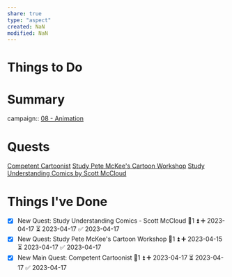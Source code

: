 ```yaml
---
share: true
type: "aspect"
created: NaN 
modified: NaN
---
```


# Things to Do

# Summary
campaign:: [08 - Animation](./08%20-%20Animation.md)

# Quests
[Competent Cartoonist](./Competent%20Cartoonist.md)
[Study Pete McKee's Cartoon Workshop](./Study%20Pete%20McKee's%20Cartoon%20Workshop.md)
[Study Understanding Comics by Scott McCloud](./Study%20Understanding%20Comics%20by%20Scott%20McCloud.md)
# Things I've Done
- [x] New Quest: Study Understanding Comics - Scott McCloud 🥄1 ⏫ ➕ 2023-04-17 ⏳ 2023-04-17 ✅ 2023-04-17
- [x] New Quest: Study Pete McKee's Cartoon Workshop 🥄1 ⏫ ➕ 2023-04-15 ⏳ 2023-04-17 ✅ 2023-04-17
- [x] New Main Quest: Competent Cartoonist 🥄1 ⏫ ➕ 2023-04-17 ⏳ 2023-04-17 ✅ 2023-04-17
